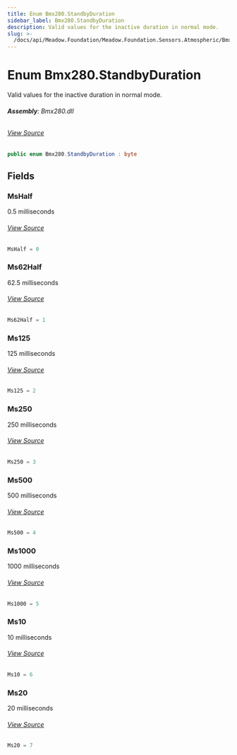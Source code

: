 ```yaml
---
title: Enum Bmx280.StandbyDuration
sidebar_label: Bmx280.StandbyDuration
description: Valid values for the inactive duration in normal mode.
slug: >-
  /docs/api/Meadow.Foundation/Meadow.Foundation.Sensors.Atmospheric/Bmx280.StandbyDuration
---
```

# Enum Bmx280.StandbyDuration
Valid values for the inactive duration in normal mode.

###### **Assembly**: Bmx280.dll
###### [View Source](https://github.com/WildernessLabs/Meadow.Foundation.git/blob/develop/Source/Meadow.Foundation.Peripherals/Sensors.Atmospheric.Bmx280/Driver/Bmx280.Enums.cs#L69)
```csharp title="Declaration"
public enum Bmx280.StandbyDuration : byte
```
## Fields
### MsHalf
0.5 milliseconds
###### [View Source](https://github.com/WildernessLabs/Meadow.Foundation.git/blob/develop/Source/Meadow.Foundation.Peripherals/Sensors.Atmospheric.Bmx280/Driver/Bmx280.Enums.cs#L74)
```csharp title="Declaration"
MsHalf = 0
```
### Ms62Half
62.5 milliseconds
###### [View Source](https://github.com/WildernessLabs/Meadow.Foundation.git/blob/develop/Source/Meadow.Foundation.Peripherals/Sensors.Atmospheric.Bmx280/Driver/Bmx280.Enums.cs#L78)
```csharp title="Declaration"
Ms62Half = 1
```
### Ms125
125 milliseconds
###### [View Source](https://github.com/WildernessLabs/Meadow.Foundation.git/blob/develop/Source/Meadow.Foundation.Peripherals/Sensors.Atmospheric.Bmx280/Driver/Bmx280.Enums.cs#L82)
```csharp title="Declaration"
Ms125 = 2
```
### Ms250
250 milliseconds
###### [View Source](https://github.com/WildernessLabs/Meadow.Foundation.git/blob/develop/Source/Meadow.Foundation.Peripherals/Sensors.Atmospheric.Bmx280/Driver/Bmx280.Enums.cs#L86)
```csharp title="Declaration"
Ms250 = 3
```
### Ms500
500 milliseconds
###### [View Source](https://github.com/WildernessLabs/Meadow.Foundation.git/blob/develop/Source/Meadow.Foundation.Peripherals/Sensors.Atmospheric.Bmx280/Driver/Bmx280.Enums.cs#L90)
```csharp title="Declaration"
Ms500 = 4
```
### Ms1000
1000 milliseconds
###### [View Source](https://github.com/WildernessLabs/Meadow.Foundation.git/blob/develop/Source/Meadow.Foundation.Peripherals/Sensors.Atmospheric.Bmx280/Driver/Bmx280.Enums.cs#L94)
```csharp title="Declaration"
Ms1000 = 5
```
### Ms10
10 milliseconds
###### [View Source](https://github.com/WildernessLabs/Meadow.Foundation.git/blob/develop/Source/Meadow.Foundation.Peripherals/Sensors.Atmospheric.Bmx280/Driver/Bmx280.Enums.cs#L98)
```csharp title="Declaration"
Ms10 = 6
```
### Ms20
20 milliseconds
###### [View Source](https://github.com/WildernessLabs/Meadow.Foundation.git/blob/develop/Source/Meadow.Foundation.Peripherals/Sensors.Atmospheric.Bmx280/Driver/Bmx280.Enums.cs#L102)
```csharp title="Declaration"
Ms20 = 7
```

